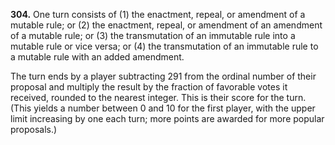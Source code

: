 **304.** One turn consists of (1) the enactment, repeal, or amendment of a mutable rule; or (2) the enactment, repeal, or amendment of an amendment of a mutable rule; or (3) the transmutation of an immutable rule into a mutable rule or vice versa; or (4) the transmutation of an immutable rule to a mutable rule with an added amendment.

The turn ends by a player subtracting 291 from the ordinal number of their proposal and multiply the result by the fraction of favorable votes it received, rounded to the nearest integer. This is their score for the turn. (This yields a number between 0 and 10 for the first player, with the upper limit increasing by one each turn; more points are awarded for more popular proposals.)